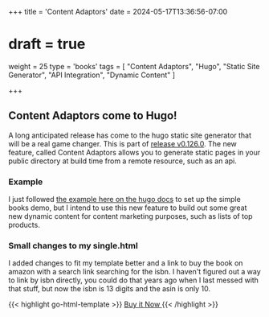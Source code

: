 +++
title = 'Content Adaptors'
date = 2024-05-17T13:36:56-07:00
# draft = true
weight = 25
type = 'books'
tags = [
  "Content Adaptors",
  "Hugo",
  "Static Site Generator",
  "API Integration",
  "Dynamic Content"
]

+++

## Content Adaptors come to Hugo!

A long anticipated release has come to the hugo static site generator that will be a real game changer. This is part of [release v0.126.0](https://github.com/gohugoio/hugo/releases/tag/v0.126.0). The new feature, called Content Adaptors allows you to generate static pages in your public directory at build time from a remote resource, such as an api.

### Example

I just followed [the example here on the hugo docs](https://gohugo.io/content-management/content-adapters/#example) to set up the simple books demo, but I intend to use this new feature to build out some great new dynamic content for content marketing purposes, such as lists of top products.

### Small changes to my single.html

I added changes to fit my template better and a link to buy the book on amazon with a search link searching for the isbn. I haven't figured out a way to link by isbn directly, you could do that years ago when I last messed with that stuff, but now the isbn is 13 digits and the asin is only 10.

{{< highlight go-html-template >}}
<a href="https://www.amazon.com/s?k={{ $isbn }}&tag=grrquarterly-20" class="bg-blue-500 hover:bg-blue-700 text-white font-bold py-2 px-4 rounded">
  Buy it Now 
</a>
{{< /highlight >}}
